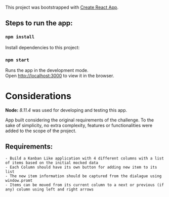 This project was bootstrapped with [Create React App](https://github.com/facebook/create-react-app).

## Steps to run the app:

### `npm install`

Install dependencies to this project:

### `npm start`

Runs the app in the development mode.<br>
Open [http://localhost:3000](http://localhost:3000) to view it in the browser.

# Considerations

**Node:** *8.11.4* was used for developing and testing this app.

App built considering the original requirements of the challenge. To the sake of simplicity, no extra complexity, features or functionalities were added to the scope of the project.

## Requirements:
    - Build a Kanban Like application with 4 different columns with a list of items based on the initial mocked data
    - Each Column should have its own button for adding new item to its list
    - The new item information should be captured from the dialague using window.promt
    - Items can be moved from its current column to a next or previous (if any) column using left and right arrows
